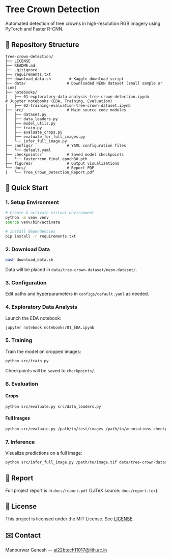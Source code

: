 # Tree Crown Detection

Automated detection of tree crowns in high-resolution RGB imagery using PyTorch and Faster R-CNN.

## 📂 Repository Structure

```
tree-crown-detection/
├── LICENSE
├── README.md
├── .gitignore
├── requirements.txt
├── download_data.sh        # Kaggle download script
├── data/                  # Downloaded NEON dataset (small sample or link)
├── notebooks/
|   ├── 01-exploratory-data-analysis-tree-crown-detection.ipynb          # Jupyter notebooks (EDA, Training, Evaluation)
|   ├── 02-training-evaluation-tree-crown-dataset.ipynb
├── src/                   # Main source code modules
│   ├── dataset.py
│   ├── data_loaders.py
│   ├── model_utils.py
│   ├── train.py
│   ├── evaluate_crops.py
│   ├── evaluate_for_full_images.py
│   └── infer_full_image.py
├── configs/               # YAML configuration files
│   └── default.yaml
├── checkpoints/           # Saved model checkpoints
|   └── fasterrcnn_final_epoch30.pth
├── figures/               # Output visualizations
└── docs/                  # Report PDF
|   └── Tree_Crown_Detection_Report.pdf
```

## 🚀 Quick Start

### 1. Setup Environment

```bash
# Create & activate virtual environment
python -m venv venv
source venv/bin/activate

# Install dependencies
pip install -r requirements.txt
```

### 2. Download Data

```bash
bash download_data.sh
```

Data will be placed in `data/tree-crown-dataset/neon-dataset/`.

### 3. Configuration

Edit paths and hyperparameters in `configs/default.yaml` as needed.

### 4. Exploratory Data Analysis

Launch the EDA notebook:

```bash
jupyter notebook notebooks/01_EDA.ipynb
```

### 5. Training

Train the model on cropped images:

```bash
python src/train.py
```

Checkpoints will be saved to `checkpoints/`.

### 6. Evaluation

#### Crops

```bash
python src/evaluate.py src/data_loaders.py
```

#### Full Images

```bash
python src/evaluate.py /path/to/test/images /path/to/annotations checkpoints/fasterrcnn_epochXX.pth
```

### 7. Inference

Visualize predictions on a full image:

```bash
python src/infer_full_image.py /path/to/image.tif data/tree-crown-dataset/neon-dataset/annotations checkpoints/fasterrcnn_epochXX.pth
```

## 📖 Report

Full project report is in `docs/report.pdf` (LaTeX source: `docs/report.tex`).

## 📜 License

This project is licensed under the MIT License. See [LICENSE](LICENSE).

## ✉️ Contact

Manpurwar Ganesh — [ai22btech11017@iith.ac.in](mailto:ai22btech11017@iith.ac.in)
